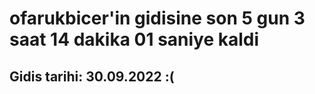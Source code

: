 # ofarukbicer'in gidisine son 5 gun 3 saat 14 dakika 01 saniye kaldi

## Gidis tarihi: 30.09.2022 :(